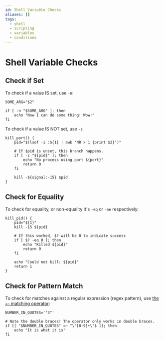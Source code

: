 ```yaml
---
id: Shell Variable Checks
aliases: []
tags:
  - shell
  - scripting
  - variables
  - conditions
---
```


# Shell Variable Checks

## Check if Set

To check if a value IS set, use `-n`:

```shell
SOME_ARG="$2"

if [ -n "$SOME_ARG" ]; then
	echo "Now I can do some thing! Wow!"
fi
```

To check if a value IS NOT set, use `-z`

```shell
kill_port() {
	pid="$(lsof -i :${1} | awk 'NR > 1 {print $2}')"

	# If $pid is unset, this branch happens.
	if [ -z "${pid}" ]; then
		echo "No process using port ${port}"
		return 0
	fi

	kill -${signal:-15} $pid
}
```

## Check for Equality

To check for equality, or non-equality it's `-eq` or `-ne` respectively:

```shell
kill_pid() {
	pid="${1}"
	kill -15 ${pid}

	# If this worked, $? will be 0 to indicate success
	if [ $? -eq 0 ]; then
		echo "Killed ${pid}"
		return 0
	fi

	echo "Could not kill: ${pid}"
	return 1
}
```

## Check for Pattern Match

To check for matches against a regular expression (regex pattern), use [the `=~` matching operator](https://tldp.org/LDP/abs/html/bashver3.html#REGEXMATCHREF):

```shell
NUMBER_IN_QUOTES='"3"'

# Note the double braces! The operator only works in double braces.
if [[ "$NUMBER_IN_QUOTES" =~ ^\"[0-9]+\"$ ]]; then
	echo "It is what it is"
fi
``` 
